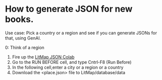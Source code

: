 
# How to generate JSON for new books.

Use case: Pick a country or a region and see if you can generate JSONs for that,
using GenAI.

0: Think of a region
1. Fire up the [LitMap JSON Colab](https://colab.research.google.com/drive/1HsXma9wtVNZ8BNZQN4CrMP9M-Ko5JxGX)
2. Go to the RUN BEFORE cell, and type Cntrl-F8 (Run Before)
3. In the following cell,enter a city or a region or a country
4. Download the <place.json> file to LitMap/database/data

